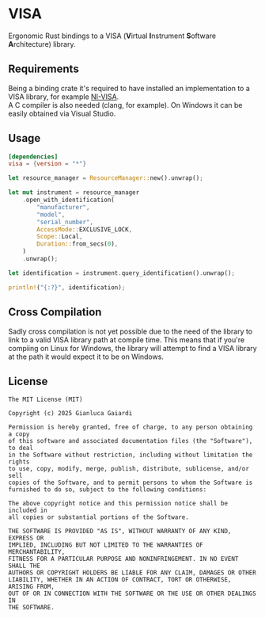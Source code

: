 # **VISA**
Ergonomic Rust bindings to a VISA (**V**irtual **I**nstrument **S**oftware **A**rchitecture) library.

## **Requirements**
Being a binding crate it's required to have installed
an implementation to a VISA library, for example
[NI-VISA](https://www.ni.com/en/support/downloads/drivers/download.ni-visa.html#558610).  
A C compiler is also needed (clang, for example). On Windows it can be easily obtained via Visual Studio.

## **Usage**
```TOML
[dependencies]
visa = {version = "*"}
```

```Rust
let resource_manager = ResourceManager::new().unwrap();

let mut instrument = resource_manager
    .open_with_identification(
        "manufacturer",
        "model",
        "serial_number",
        AccessMode::EXCLUSIVE_LOCK,
        Scope::Local,
        Duration::from_secs(0),
    )
    .unwrap();

let identification = instrument.query_identification().unwrap();

println!("{:?}", identification);
```

## **Cross Compilation**
Sadly cross compilation is not yet possible due to the need of the library to link to a valid VISA library path at compile time. This means that if you're compiing
on Linux for Windows, the library will attempt to find a VISA library at the
path it would expect it to be on Windows.

## **License**
```
The MIT License (MIT)

Copyright (c) 2025 Gianluca Gaiardi

Permission is hereby granted, free of charge, to any person obtaining a copy
of this software and associated documentation files (the "Software"), to deal
in the Software without restriction, including without limitation the rights
to use, copy, modify, merge, publish, distribute, sublicense, and/or sell
copies of the Software, and to permit persons to whom the Software is
furnished to do so, subject to the following conditions:

The above copyright notice and this permission notice shall be included in
all copies or substantial portions of the Software.

THE SOFTWARE IS PROVIDED "AS IS", WITHOUT WARRANTY OF ANY KIND, EXPRESS OR
IMPLIED, INCLUDING BUT NOT LIMITED TO THE WARRANTIES OF MERCHANTABILITY,
FITNESS FOR A PARTICULAR PURPOSE AND NONINFRINGEMENT. IN NO EVENT SHALL THE
AUTHORS OR COPYRIGHT HOLDERS BE LIABLE FOR ANY CLAIM, DAMAGES OR OTHER
LIABILITY, WHETHER IN AN ACTION OF CONTRACT, TORT OR OTHERWISE, ARISING FROM,
OUT OF OR IN CONNECTION WITH THE SOFTWARE OR THE USE OR OTHER DEALINGS IN
THE SOFTWARE.
```